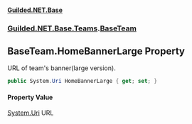 #### [Guilded.NET.Base](Guilded_NET_Base.md 'Guilded.NET.Base')
### [Guilded.NET.Base.Teams](Guilded_NET_Base.md#Guilded_NET_Base_Teams 'Guilded.NET.Base.Teams').[BaseTeam](BaseTeam.md 'Guilded.NET.Base.Teams.BaseTeam')
## BaseTeam.HomeBannerLarge Property
URL of team's banner(large version).  
```csharp
public System.Uri HomeBannerLarge { get; set; }
```
#### Property Value
[System.Uri](https://docs.microsoft.com/en-us/dotnet/api/System.Uri 'System.Uri')
URL
